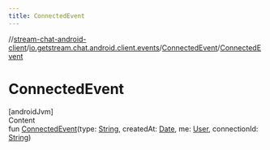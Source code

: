 ```yaml
---
title: ConnectedEvent
---
```

//[stream-chat-android-client](../../../index.md)/[io.getstream.chat.android.client.events](../index.md)/[ConnectedEvent](index.md)/[ConnectedEvent](ConnectedEvent.md)



# ConnectedEvent  
[androidJvm]  
Content  
fun [ConnectedEvent](ConnectedEvent.md)(type: [String](https://kotlinlang.org/api/latest/jvm/stdlib/kotlin/-string/index.html), createdAt: [Date](https://developer.android.com/reference/kotlin/java/util/Date.html), me: [User](../../io.getstream.chat.android.client.models/User/index.md), connectionId: [String](https://kotlinlang.org/api/latest/jvm/stdlib/kotlin/-string/index.html))  



